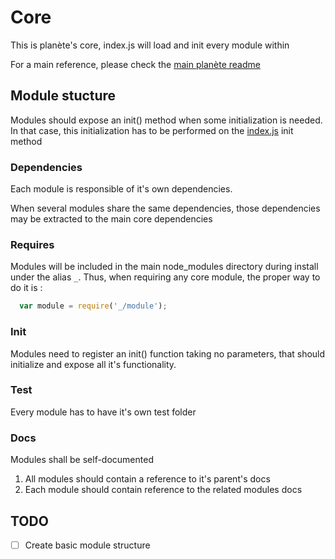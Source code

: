 # Core
This is planète's core, index.js will load and init every module within

For a main reference, please check the [main planète readme](../../README.md)

## Module stucture
Modules should expose an init() method when some initialization is needed. In that case, this initialization has to be performed on the [index.js](./index.js) init method

### Dependencies
Each module is responsible of it's own dependencies.

When several modules share the same dependencies, those dependencies may be extracted to the main core dependencies

### Requires
Modules will be included in the main node_modules directory during install under the alias `_`.
Thus, when requiring any core module, the proper way to do it is :

```js
  var module = require('_/module');
```

### Init
Modules need to register an init() function taking no parameters, that should initialize and expose all it's functionality.


### Test
Every module has to have it's own test folder

### Docs
Modules shall be self-documented
  1. All modules should contain a reference to it's parent's docs
  2. Each module should contain reference to the related modules docs

## TODO
  - [ ] Create basic module structure
